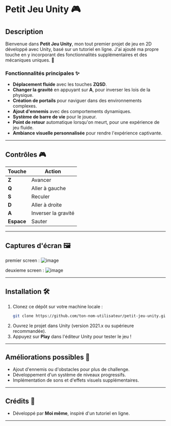 # Petit Jeu Unity 🎮

## Description
Bienvenue dans **Petit Jeu Unity**, mon tout premier projet de jeu en 2D développé avec Unity, basé sur un tutoriel en ligne. J'ai ajouté ma propre touche en y incorporant des fonctionnalités supplémentaires et des mécaniques uniques. 🚀

### Fonctionnalités principales ✨
- **Déplacement fluide** avec les touches **ZQSD**.
- **Changer la gravité** en appuyant sur **A**, pour inverser les lois de la physique.
- **Création de portails** pour naviguer dans des environnements complexes.
- **Ajout d'ennemis** avec des comportements dynamiques.
- **Système de barre de vie** pour le joueur.
- **Point de retour** automatique lorsqu'on meurt, pour une expérience de jeu fluide.
- **Ambiance visuelle personnalisée** pour rendre l'expérience captivante.

---

## Contrôles 🎮
| Touche | Action                        |
|-------|-------------------------------|
| **Z** | Avancer                       |
| **Q** | Aller à gauche                |
| **S** | Reculer                       |
| **D** | Aller à droite                |
| **A** | Inverser la gravité           |
| **Espace** | Sauter                   |

---

## Captures d'écran 🖼️
premier screen :
![image](https://github.com/user-attachments/assets/33160aa5-5f1d-415e-952d-aca2171a8c74)

deuxieme screen :
![image](https://github.com/user-attachments/assets/f996e701-e929-4439-85cb-5e329792aa66)

---

## Installation 🛠️
1. Clonez ce dépôt sur votre machine locale :
   ```bash
   git clone https://github.com/ton-nom-utilisateur/petit-jeu-unity.git
   ```
2. Ouvrez le projet dans Unity (version 2021.x ou supérieure recommandée).
3. Appuyez sur **Play** dans l'éditeur Unity pour tester le jeu !

---

## Améliorations possibles 🔮
- Ajout d'ennemis ou d'obstacles pour plus de challenge.
- Développement d'un système de niveaux progressifs.
- Implémentation de sons et d'effets visuels supplémentaires.

---

## Crédits 👏
- Développé par **Moi même**, inspiré d'un tutoriel en ligne.

---
